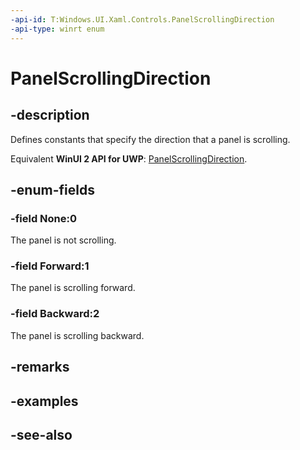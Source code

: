 ```yaml
---
-api-id: T:Windows.UI.Xaml.Controls.PanelScrollingDirection
-api-type: winrt enum
---
```


<!-- Enumeration syntax
public enum Windows.UI.Xaml.Controls.PanelScrollingDirection : int
-->

# PanelScrollingDirection

## -description
Defines constants that specify the direction that a panel is scrolling.

Equivalent **WinUI 2 API for UWP**: [PanelScrollingDirection](/windows/winui/api/microsoft.ui.xaml.controls.panelscrollingdirection).

## -enum-fields
### -field None:0
The panel is not scrolling.

### -field Forward:1
The panel is scrolling forward.

### -field Backward:2
The panel is scrolling backward.


## -remarks

## -examples

## -see-also

